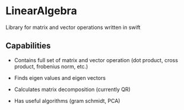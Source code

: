 # LinearAlgebra

Library for matrix and vector operations written in swift

## Capabilities

* Contains full set of matrix and vector operation (dot product, cross product, frobenius norm, etc.)

* Finds eigen values and eigen vectors

* Calculates matrix decomposition (currently QR)

* Has useful algorithms (gram schmidt, PCA)
